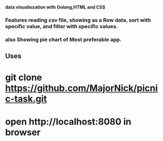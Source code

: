 ####  data visualiozation with Golang,HTML and CSS

### Features reading csv file, showing as a Row data, sort with specific value, and filter with specific values.
### also Showing pie chart of Most preferable app. 
 



## Uses
# git clone https://github.com/MajorNick/picnic-task.git
# open http://localhost:8080 in browser
